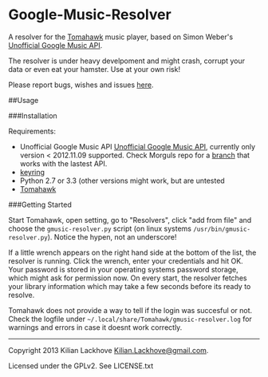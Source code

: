 Google-Music-Resolver
=====================

A resolver for the [Tomahawk](http://www.tomahawk-player.org/) music player, based on Simon Weber's [Unofficial Google Music API](https://github.com/simon-weber/Unofficial-Google-Music-API).

The resolver is under heavy develpoment and might crash, corrupt your data or even eat your hamster. Use at your own risk!

Please report bugs, wishes and issues [here](https://github.com/crabmanX/google-music-resolver/issues/new).

##Usage

###Installation

Requirements:

* Unofficial Google Music API [Unofficial Google Music API](https://github.com/simon-weber/Unofficial-Google-Music-API), currently only version < 2012.11.09 supported. Check Morguls repo for a [branch](https://github.com/Morgul/google-music-resolver) that works with the lastest API.
* [keyring](http://pypi.python.org/pypi/keyring)
* Python 2.7 or 3.3 (other versions might work, but are untested
* [Tomahawk](http://www.tomahawk-player.org/)

###Getting Started

Start Tomahawk, open setting, go to "Resolvers", click "add from file" and choose the
`gmusic-resolver.py` script (on linux systems `/usr/bin/gmusic-resolver.py`). Notice the
hypen, not an underscore!

If a little wrench appears on the right hand side at the bottom of the list, the resolver is running.
Click the wrench, enter your credentials and hit OK. Your password is stored in your operating systems
password storage, which might ask for permission now. On every start, the resolver fetches your library
information which may take a few seconds before its ready to resolve.

Tomahawk does not provide a way to tell if the login was succesful or not. Check the logfile under
`~/.local/share/Tomahawk/gmusic-resolver.log` for warnings and errors in case it doesnt work correctly.



- - -

Copyright 2013 Kilian Lackhove <Kilian.Lackhove@gmail.com>.


Licensed under the GPLv2. See LICENSE.txt

